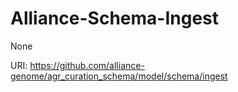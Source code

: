 # Alliance-Schema-Ingest

None

URI: https://github.com/alliance-genome/agr_curation_schema/model/schema/ingest

